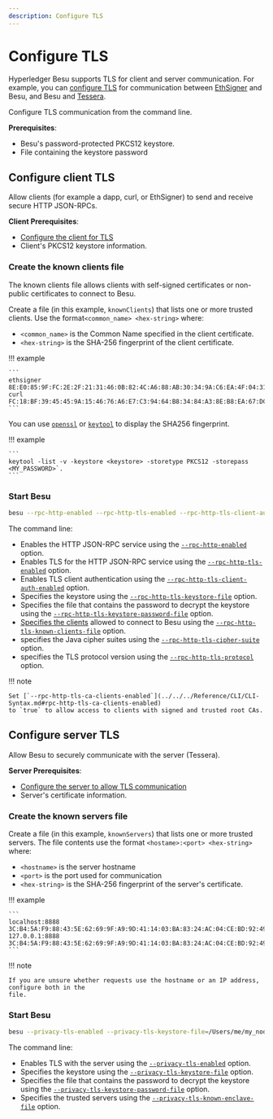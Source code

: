 ```yaml
---
description: Configure TLS
---
```


# Configure TLS

Hyperledger Besu supports TLS for client and server communication. For example, you can
[configure TLS](../../../Concepts/TLS.md) for communication between
[EthSigner](https://docs.ethsigner.consensys.net/en/latest/Concepts/TLS/) and Besu, and Besu and
[Tessera](https://docs.tessera.consensys.net/HowTo/Configure/TLS/).

Configure TLS communication from the command line.

**Prerequisites**:

* Besu's password-protected PKCS12 keystore.
* File containing the keystore password

## Configure client TLS

Allow clients (for example a dapp, curl, or EthSigner) to send and receive secure HTTP JSON-RPCs.

**Client Prerequisites**:

* [Configure the client for TLS]
* Client's PKCS12 keystore information.

### Create the known clients file

The known clients file allows clients with self-signed certificates or non-public certificates to
connect to Besu.

Create a file (in this example, `knownClients`) that lists one or more trusted clients. Use the
format`<common_name> <hex-string>` where:

* `<common_name>` is the Common Name specified in the client certificate.
* `<hex-string>` is the SHA-256 fingerprint of the client certificate.

!!! example

    ```
    ethsigner 8E:E0:85:9F:FC:2E:2F:21:31:46:0B:82:4C:A6:88:AB:30:34:9A:C6:EA:4F:04:31:ED:0F:69:A7:B5:C2:2F:A7
    curl FC:18:BF:39:45:45:9A:15:46:76:A6:E7:C3:94:64:B8:34:84:A3:8E:B8:EA:67:DC:61:C0:29:E6:38:B8:B7:99
    ```

You can use [`openssl`](https://www.openssl.org/) or
[`keytool`](https://docs.oracle.com/javase/6/docs/technotes/tools/solaris/keytool.html) to display
the SHA256 fingerprint.

!!! example

    ```
    keytool -list -v -keystore <keystore> -storetype PKCS12 -storepass <MY_PASSWORD>`.
    ```

### Start Besu

```bash
besu --rpc-http-enabled --rpc-http-tls-enabled --rpc-http-tls-client-auth-enabled --rpc-http-tls-keystore-file=/Users/me/my_node/keystore.pfx --rpc-http-tls-keystore-password-file=/Users/me/my_node/keystorePassword --rpc-http-tls-known-clients-file=/Users/me/my_node/knownClients --rpc-http-tls-cipher-suite=TLS_AES_256_GCM_SHA384 --rpc-http-tls-protocol=TLSv1.3,TLSv1.2
```

The command line:

* Enables the HTTP JSON-RPC service using the
  [`--rpc-http-enabled`](../../../Reference/CLI/CLI-Syntax.md#rpc-http-enabled) option.
* Enables TLS for the HTTP JSON-RPC service using the
  [`--rpc-http-tls-enabled`](../../../Reference/CLI/CLI-Syntax.md#rpc-http-tls-enabled) option.
* Enables TLS client authentication using the
  [`--rpc-http-tls-client-auth-enabled`](../../../Reference/CLI/CLI-Syntax.md#rpc-http-tls-client-auth-enabled) option.
* Specifies the keystore using the
  [`--rpc-http-tls-keystore-file`](../../../Reference/CLI/CLI-Syntax.md#rpc-http-tls-keystore-file)
  option.
* Specifies the file that contains the password to decrypt the keystore using the
  [`--rpc-http-tls-keystore-password-file`](../../../Reference/CLI/CLI-Syntax.md#rpc-http-tls-keystore-password-file) option.
* [Specifies the clients](#create-the-known-clients-file) allowed to connect to Besu using the
  [`--rpc-http-tls-known-clients-file`](../../../Reference/CLI/CLI-Syntax.md#rpc-http-tls-known-clients-file) option.
* specifies the Java cipher suites using the
  [`--rpc-http-tls-cipher-suite`](../../../Reference/CLI/CLI-Syntax.md#rpc-http-tls-cipher-suite-rpc-http-tls-cipher-suites) option.
* specifies the TLS protocol version using the
  [`--rpc-http-tls-protocol`](../../../Reference/CLI/CLI-Syntax.md#rpc-http-tls-protocol-rpc-http-tls-protocols) option.

!!! note

    Set [`--rpc-http-tls-ca-clients-enabled`](../../../Reference/CLI/CLI-Syntax.md#rpc-http-tls-ca-clients-enabled)
    to `true` to allow access to clients with signed and trusted root CAs.

## Configure server TLS

Allow Besu to securely communicate with the server (Tessera).

**Server Prerequisites**:

* [Configure the server to allow TLS communication]
* Server's certificate information.

### Create the known servers file

Create a file (in this example, `knownServers`) that lists one or more trusted servers. The file
contents use the format `<hostame>:<port> <hex-string>` where:

* `<hostname>` is the server hostname
* `<port>` is the port used for communication
* `<hex-string>` is the SHA-256 fingerprint of the server's certificate.

!!! example

    ```
    localhost:8888 3C:B4:5A:F9:88:43:5E:62:69:9F:A9:9D:41:14:03:BA:83:24:AC:04:CE:BD:92:49:1B:8D:B2:A4:86:39:4C:AC
    127.0.0.1:8888 3C:B4:5A:F9:88:43:5E:62:69:9F:A9:9D:41:14:03:BA:83:24:AC:04:CE:BD:92:49:1B:8D:B2:A4:86:39:4C:AC
    ```

!!! note

    If you are unsure whether requests use the hostname or an IP address, configure both in the
    file.

### Start Besu

```bash
besu --privacy-tls-enabled --privacy-tls-keystore-file=/Users/me/my_node/keystore.pfx --privacy-tls-keystore-password-file=/Users/me/my_node/keystorePassword --privacy-tls-known-enclave-file=/Users/me/my_node/knownServers
```

The command line:

* Enables TLS with the server using the
  [`--privacy-tls-enabled`](../../../Reference/CLI/CLI-Syntax.md#privacy-tls-enabled) option.
* Specifies the keystore using the
  [`--privacy-tls-keystore-file`](../../../Reference/CLI/CLI-Syntax.md#privacy-tls-keystore-file)
  option.
* Specifies the file that contains the password to decrypt the keystore using the
  [`--privacy-tls-keystore-password-file`](../../../Reference/CLI/CLI-Syntax.md#privacy-tls-keystore-password-file) option.
* Specifies the trusted servers using the
  [`--privacy-tls-known-enclave-file`](../../../Reference/CLI/CLI-Syntax.md#privacy-tls-known-enclave-file) option.

<!-- Links -->
[Configure the client for TLS]: https://docs.ethsigner.consensys.net/en/latest/HowTo/Configure-TLS/#server-tls-connection
[Configure the server to allow TLS communication]: https://docs.tessera.consensys.net/HowTo/Configure/TLS/
